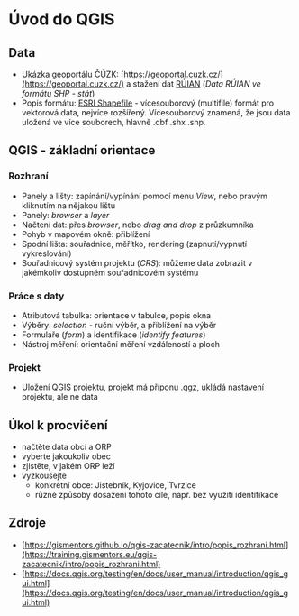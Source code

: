 # Úvod do QGIS 

## Data
- Ukázka geoportálu ČÚZK: [https://geoportal.cuzk.cz/](https://geoportal.cuzk.cz/) a stažení dat [RÚIAN](https://geoportal.cuzk.cz/(S(ty2lcmmvw3acbjehcphnhabj))/Default.aspx?mode=TextMeta&amp;side=dSady_RUIAN_vse&amp;text=dSady_RUIAN_vse&amp;head_tab=sekce-02-gp&amp;menu=331) (_Data RÚIAN ve formátu SHP - stát_)
- Popis formátu: [ESRI Shapefile](https://cs.wikipedia.org/wiki/Shapefile) - vícesouborový (multifile) formát pro vektorová data, nejvíce rozšířený. Vícesouborový znamená, že jsou data uložená ve více souborech, hlavně .dbf .shx .shp.

## QGIS - základní orientace

### Rozhraní
- Panely a lišty: zapínání/vypínání pomocí menu _View_, nebo pravým kliknutím na nějakou lištu
- Panely: _browser_ a _layer_
- Načtení dat: přes _browser_, nebo _drag and drop_ z průzkumníka
- Pohyb v mapovém okně: přiblížení
- Spodní lišta: souřadnice, měřítko, rendering (zapnutí/vypnutí vykreslování)
- Souřadnicový systém projektu (_CRS_): můžeme data zobrazit v jakémkoliv dostupném souřadnicovém systému
### Práce s daty
- Atributová tabulka: orientace v tabulce, popis okna
- Výběry: _selection_ - ruční výběr, a přiblížení na výběr
- Formuláře (_form_) a identifikace (_identify features_)
- Nástroj měření: orientační měření vzdáleností a ploch

### Projekt
- Uložení QGIS projektu, projekt má příponu .qgz, ukládá nastavení projektu, ale ne data

## Úkol k procvičení

- načtěte data obcí a ORP
- vyberte jakoukoliv obec
- zjistěte, v jakém ORP leží
- vyzkoušejte
  - konkrétní obce: Jistebník, Kyjovice, Tvrzice
  - různé způsoby dosažení tohoto cíle, např. bez využití identifikace

## Zdroje

- [https://gismentors.github.io/qgis-zacatecnik/intro/popis_rozhrani.html](https://training.gismentors.eu/qgis-zacatecnik/intro/popis_rozhrani.html)
- [https://docs.qgis.org/testing/en/docs/user_manual/introduction/qgis_gui.html](https://docs.qgis.org/testing/en/docs/user_manual/introduction/qgis_gui.html)